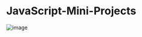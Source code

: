 # JavaScript-Mini-Projects
![image](https://user-images.githubusercontent.com/102753833/196113769-8a9da14d-8cba-43a0-a266-78ea6fab0a20.png)
